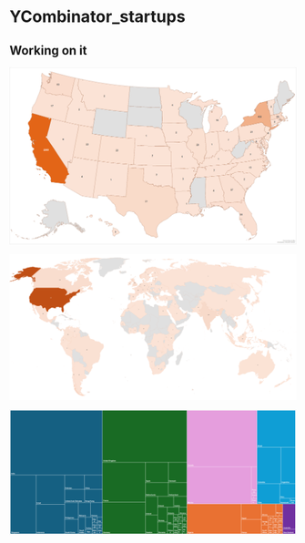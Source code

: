 # YCombinator_startups

## Working on it

![1](Visuals/mapa6.png)

![2](Visuals/mapa1.png)

![3](Visuals/mapa2.png)
